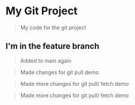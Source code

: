 # My Git Project

> My code for the git project

## I'm in the feature branch

> Added to main again

> Made changes  for git pull demo

> Made more changes  for git pull/ fetch demo

> Made more changes  for git pull/ fetch demo
